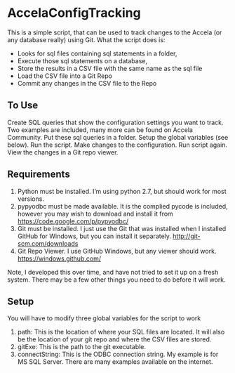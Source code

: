 AccelaConfigTracking
====================

This is a simple script, that can be used to track changes to the Accela (or any database really) using Git.  What the script does is:
* Looks for sql files containing sql statements in a folder, 
* Execute those sql statements on a database, 
* Store the results in a CSV file with the same name as the sql file
* Load the CSV file into a Git Repo
* Commit any changes in the CSV file to the Repo

To Use
-------

Create SQL queries that show the configuration settings you want to track.  Two examples are included, many more can be found on Accela Community. Put these sql queries in a folder.  Setup the global variables (see below). Run the script. Make changes to the configuration. Run script again. View the changes in a Git repo viewer.

Requirements
-------------------

1) Python must be installed.  I’m using python 2.7, but should work for most versions.
2) pypyodbc must be made available.  It is the complied pycode is included, however you may wish to download and install it from https://code.google.com/p/pypyodbc/
3) Git must be installed.  I just use the Git that was installed when I installed GitHub for Windows, but you can install it separately.  http://git-scm.com/downloads
4) Git Repo Viewer.  I use GitHub Windows, but any viewer should work.  https://windows.github.com/

Note, I developed this over time, and have not tried to set it up on a fresh system.  There may be a few other things you need to do before it will work.  

Setup
-----

You will have to modify three global variables for the script to work

1)	path:    This is the location of where your SQL files are located.  It will also be the location of your git repo and where the CSV files are stored.
2)	gitExe:  This is the path to the git executable.  
3)	connectString:  This is the ODBC connection string.  My example is for MS SQL Server.  There are many examples available on the internet.
